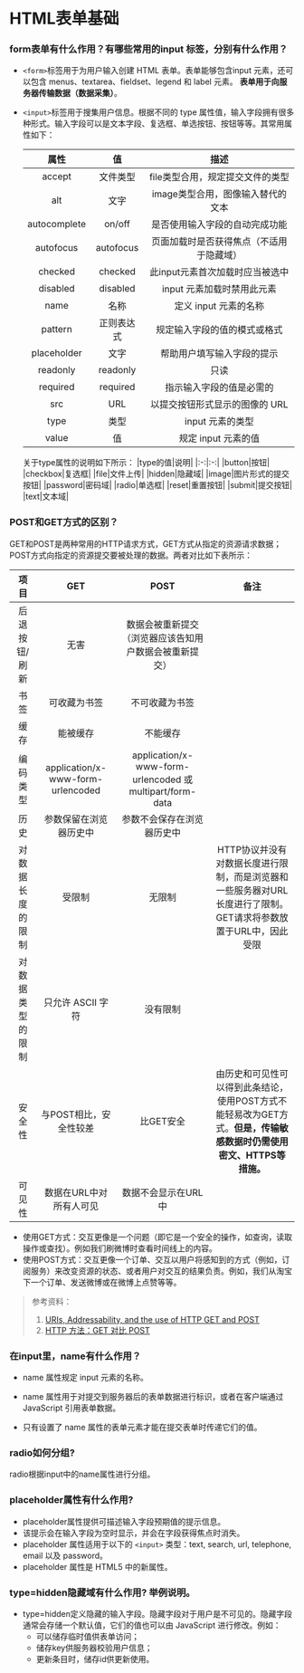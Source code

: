 # HTML表单基础

### form表单有什么作用？有哪些常用的input 标签，分别有什么作用？
- `<form>`标签用于为用户输入创建 HTML 表单。表单能够包含input 元素，还可以包含 menus、textarea、fieldset、legend 和 label 元素。
**表单用于向服务器传输数据（数据采集）**。  
- `<input>`标签用于搜集用户信息。根据不同的 type 属性值，输入字段拥有很多种形式。输入字段可以是文本字段、复选框、单选按钮、按钮等等。其常用属性如下：  

  |属性|值|描述|
  |:-:|:-:|:-:|
  |accept|文件类型|file类型合用，规定提交文件的类型|
  |alt|文字|image类型合用，图像输入替代的文本|
  |autocomplete|on/off|是否使用输入字段的自动完成功能|
  |autofocus|autofocus|页面加载时是否获得焦点（不适用于隐藏域）|
  |checked|checked|此input元素首次加载时应当被选中|
  |disabled|disabled|input 元素加载时禁用此元素|
  |name|名称|定义 input 元素的名称|
  |pattern|正则表达式|规定输入字段的值的模式或格式|
  |placeholder|文字|帮助用户填写输入字段的提示|
  |readonly|readonly|只读|
  |required|required|指示输入字段的值是必需的|
  |src|URL|以提交按钮形式显示的图像的 URL|
  |type|类型|input 元素的类型|
  |value|值|规定 input 元素的值|
  
  关于type属性的说明如下所示：
  |type的值|说明|
  |:-:|:-:|
  |button|按钮|
  |checkbox|复选框|
  |file|文件上传|
  |hidden|隐藏域|
  |image|图片形式的提交按钮|
  |password|密码域|
  |radio|单选框|
  |reset|重置按钮|
  |submit|提交按钮|
  |text|文本域|

### POST和GET方式的区别？
GET和POST是两种常用的HTTP请求方式，GET方式从指定的资源请求数据；POST方式向指定的资源提交要被处理的数据。两者对比如下表所示：  

|项目|GET|POST|备注|
|:-:|:-:|:-:|:-:|
|后退按钮/刷新|无害|数据会被重新提交（浏览器应该告知用户数据会被重新提交）||
|书签|可收藏为书签|不可收藏为书签||
|缓存|能被缓存|不能缓存||
|编码类型|application/x-www-form-urlencoded|application/x-www-form-urlencoded 或 multipart/form-data||
|历史|参数保留在浏览器历史中|参数不会保存在浏览器历史中||
|对数据长度的限制|受限制|无限制|HTTP协议并没有对数据长度进行限制，而是浏览器和一些服务器对URL长度进行了限制。GET请求将参数放置于URL中，因此受限|
|对数据类型的限制|只允许 ASCII 字符|没有限制||
|安全性|与POST相比，安全性较差|比GET安全|由历史和可见性可以得到此条结论，使用POST方式不能轻易改为GET方式。**但是，传输敏感数据时仍需使用密文、HTTPS等措施。**|
|可见性|数据在URL中对所有人可见|数据不会显示在URL中||

- 使用GET方式：交互更像是一个问题（即它是一个安全的操作，如查询，读取操作或查找）。例如我们刷微博时查看时间线上的内容。  
- 使用POST方式：交互更像一个订单、交互以用户将感知到的方式（例如，订阅服务）来改变资源的状态、或者用户对交互的结果负责。例如，我们从淘宝下一个订单、发送微博或在微博上点赞等等。

>参考资料：  
>1. [URIs, Addressability, and the use of HTTP GET and POST](https://www.w3.org/2001/tag/doc/whenToUseGet.html)  
>2. [HTTP 方法：GET 对比 POST](http://www.w3school.com.cn/tags/html_ref_httpmethods.asp)  

### 在input里，name有什么作用？
- name 属性规定 input 元素的名称。  

- name 属性用于对提交到服务器后的表单数据进行标识，或者在客户端通过 JavaScript 引用表单数据。  

- 只有设置了 name 属性的表单元素才能在提交表单时传递它们的值。

### radio如何分组?
radio根据input中的name属性进行分组。

### placeholder属性有什么作用?
- placeholder属性提供可描述输入字段预期值的提示信息。
- 该提示会在输入字段为空时显示，并会在字段获得焦点时消失。
- placeholder 属性适用于以下的 `<input>` 类型：text, search, url, telephone, email 以及 password。
- placeholder 属性是 HTML5 中的新属性。

### type=hidden隐藏域有什么作用? 举例说明。
- type=hidden定义隐藏的输入字段。隐藏字段对于用户是不可见的。隐藏字段通常会存储一个默认值，它们的值也可以由 JavaScript 进行修改。例如：  
  - 可以储存临时值供表单访问；
  - 储存key供服务器校验用户信息；
  - 更新条目时，储存id供更新使用。 








